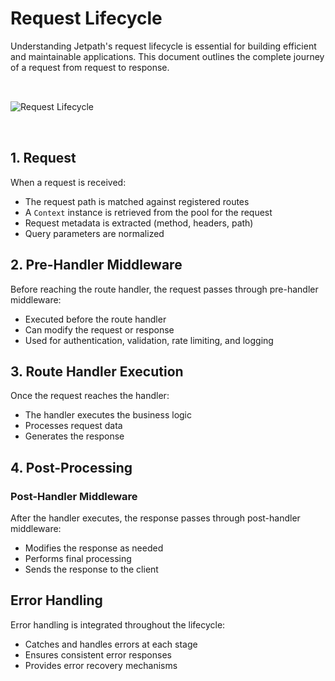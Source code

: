 <docmach type="wrapper" file="docs/fragments/docs.html" replacement="content">

# Request Lifecycle

Understanding Jetpath's request lifecycle is essential for building efficient and maintainable applications. This document outlines the complete journey of a request from request to response.

<img src="/Request-Lifecycle.svg" alt="Request Lifecycle" style="max-width: 550px; margin: 2rem auto;" />

## 1. Request 

When a request is received:

- The request path is matched against registered routes
- A `Context` instance is retrieved from the pool for the request
- Request metadata is extracted (method, headers, path)
- Query parameters are normalized

## 2. Pre-Handler Middleware

Before reaching the route handler, the request passes through pre-handler middleware:

- Executed before the route handler
- Can modify the request or response
- Used for authentication, validation, rate limiting, and logging

## 3. Route Handler Execution

Once the request reaches the handler:

- The handler executes the business logic
- Processes request data
- Generates the response

## 4. Post-Processing

### Post-Handler Middleware

After the handler executes, the response passes through post-handler middleware:

- Modifies the response as needed
- Performs final processing
- Sends the response to the client

## Error Handling

Error handling is integrated throughout the lifecycle:
- Catches and handles errors at each stage
- Ensures consistent error responses
- Provides error recovery mechanisms
</docmach>